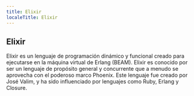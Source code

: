 ```yaml
---
title: Elixir
localeTitle: Elixir
---
```

## Elixir

Elixir es un lenguaje de programación dinámico y funcional creado para ejecutarse en la máquina virtual de Erlang (BEAM). Elixir es conocido por ser un lenguaje de propósito general y concurrente que a menudo se aprovecha con el poderoso marco Phoenix. Este lenguaje fue creado por José Valim, y ha sido influenciado por lenguajes como Ruby, Erlang y Closure.